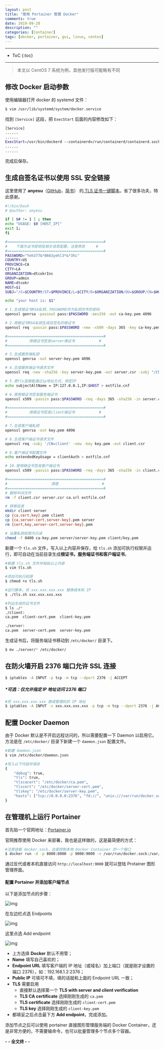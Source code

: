 ```yaml
---
layout: post
title: "使用 Portainer 管理 Docker"
comments: true
date: 2019-09-20
description: ""
categories: [Container]
tags: [docker, portainer, gui, linux, centos]
---
```


---
* ToC
{:toc}
---

> 本文以 CentOS 7 系统为例，其他发行版可能略有不同

## 修改 Docker 启动参数

使用编辑器打开 docker 的 systemd 文件：

```sh
$ vim /usr/lib/systemd/system/docker.service
```

找到 `[Service]` 这段，把 `ExecStart` 后面的内容修改如下：

```sh
[Service]
......
......
ExecStart=/usr/bin/dockerd --containerd=/run/containerd/containerd.sock
......
......
```

完成后保存。

## 生成自签名证书以使用 SSL 安全链接

这里使用了 **anyesu**（[GitHub](https://github.com/anyesu)，[简书](https://www.jianshu.com/u/c5327915649c)） 的[ TLS 证书一键脚本](https://www.jianshu.com/p/7ba1a93e6de4)。省了很多功夫，特此感谢。

```sh
#!/bin/bash
# @author: anyesu

if [ $# != 1 ] ; then 
echo "USAGE: $0 [HOST_IP]" 
exit 1; 
fi 

#============================================#
#    下面为证书密钥及相关信息配置，注意修改     #
#============================================#
PASSWORD="Yeh377&*8663yeh[3*&*3hi"
COUNTRY=US
PROVINCE=CA
CITY=LA
ORGANIZATION=dtcokrInc
GROUP=admin
NAME=dtcokr
HOST=$1
SUBJ="/C=$COUNTRY/ST=$PROVINCE/L=$CITY/O=$ORGANIZATION/OU=$GROUP/CN=$HOST"

echo "your host is: $1"

# 1.生成根证书RSA私钥，PASSWORD作为私钥文件的密码
openssl genrsa -passout pass:$PASSWORD -aes256 -out ca-key.pem 4096

# 2.用根证书RSA私钥生成自签名的根证书
openssl req -passin pass:$PASSWORD -new -x509 -days 365 -key ca-key.pem -sha256 -out ca.pem -subj $SUBJ

#============================================#
#          用根证书签发server端证书           #
#============================================#

# 3.生成服务端私钥
openssl genrsa -out server-key.pem 4096

# 4.生成服务端证书请求文件
openssl req -new -sha256 -key server-key.pem -out server.csr -subj "/CN=$HOST"

# 5.使tls连接能通过ip地址方式，绑定IP
echo subjectAltName = IP:127.0.0.1,IP:$HOST > extfile.cnf

# 6.使用根证书签发服务端证书
openssl x509 -passin pass:$PASSWORD -req -days 365 -sha256 -in server.csr -CA ca.pem -CAkey ca-key.pem -CAcreateserial -out server-cert.pem -extfile extfile.cnf

#============================================#
#          用根证书签发client端证书           #
#============================================#

# 7.生成客户端私钥
openssl genrsa -out key.pem 4096

# 8.生成客户端证书请求文件
openssl req -subj '/CN=client' -new -key key.pem -out client.csr

# 9.客户端证书配置文件
echo extendedKeyUsage = clientAuth > extfile.cnf

# 10.使用根证书签发客户端证书
openssl x509 -passin pass:$PASSWORD -req -days 365 -sha256 -in client.csr -CA ca.pem -CAkey ca-key.pem -CAcreateserial -out cert.pem -extfile extfile.cnf

#============================================#
#                    清理                    #
#============================================#
# 删除中间文件
rm -f client.csr server.csr ca.srl extfile.cnf

# 转移目录
mkdir client server
cp {ca,cert,key}.pem client
cp {ca,server-cert,server-key}.pem server
rm {cert,key,server-cert,server-key}.pem

# 设置私钥权限为只读
chmod -f 0400 ca-key.pem server/server-key.pem client/key.pem
```

新建一个 `tls.sh` 文件，写入以上内容并保存，给 `tls.sh` 添加可执行权限并运行，即可自动在当前目录生成**根证书，服务端证书和客户端证书**。

```sh
#新建 tls.sh 文件并粘贴以上内容
$ vim tls.sh

#添加可执行权限
$ chmod +x tls.sh

#运行脚本，将 xxx.xxx.xxx.xxx 替换成本机 IP
$ ./tls.sh xxx.xxx.xxx.xxx

#列出生成的证书文件
$ ls ./*
./client:
ca.pem  client-cert.pem  client-key.pem

./server:
ca.pem  server-cert.pem  server-key.pem 
```

生成证书后，将服务端证书移动到 `/etc/docker/` 目录下。

```sh
$ mv ./server/* /etc/docker/
```

## 在防火墙开启 2376 端口允许 SSL 连接

```sh
$ iptables -A INPUT -p tcp -m tcp --dport 2376 -j ACCEPT
```

##### *可选：仅允许指定 IP 地址访问 2376 端口

```sh
#将 xxx.xxx.xxx.xxx 换成管理机的 IP 地址
$ iptables -A INPUT -s xxx.xxx.xxx.xxx -p tcp -m tcp --dport 2376 -j ACCEPT
```

## 配置 Docker Daemon

由于 Docker 默认是不开启远程访问的，所以需要配置一下 Daemon 以启用它。方法是在 `/etc/docker/` 目录下新建一个 `daemon.json` 配置文件。

```sh
#新建 daemon.json
$ vim /etc/docker/daemon.json

#写入以下内容并保存
{
    "debug": true,
    "tls": true,
    "tlscacert": "/etc/docker/ca.pem",
    "tlscert": "/etc/docker/server-cert.pem",
    "tlskey": "/etc/docker/server-key.pem",
    "hosts": ["tcp://0.0.0.0:2376", "fd://", "unix:///var/run/docker.sock"]
}
```

## 在管理机上运行 Portainer

首先贴一个官网地址：[Portainer.io](https://www.portainer.io/)

官网推荐使用 Docker 来部署，我也是这样做的，这是最简便的方式：

```sh
#注意挂载 docker.sock，这是控制本地 Docker Container 的一个接口
$ docker run -d -p 8000:8000 -p 9000:9000 -v /var/run/docker.sock:/var/run/docker.sock -v portainer_data:/data portainer/portainer
```

通过反代或者本机直接访问 `http://localhost:9000` 就可以登陆 Protainer 图形管理界面。

#### 配置 Portainer 并添加客户端节点

以下是添加节点的步骤：

![img](https://github.com/m0len/m0len.github.io/raw/master/img/portainer-left.png)

在左边栏点选 Endpoints

![img](https://github.com/m0len/m0len.github.io/raw/master/img/portainer-new-endpoint.png)

这里点选 Add endpoint

![img](https://github.com/m0len/m0len.github.io/raw/master/img/portainer-configure-endpoint.png)

* 上方选择 **Docker** 默认不用管；
* **Name** 填写自己喜欢的；
* **Endpoint URL** 填写客户端的 IP 地址（或域名）加上端口（就是刚才设置的端口 2376），如：192.168.1.2:2376；
* **Public IP** 可填可不填，填的话就和上面的 Endpoint URL 一致；
* **TLS** 需要启用
    - 直接默认选择第一个 **TLS with server and client verification**
    - **TLS CA certificate** 选择刚刚生成的 `ca.pem` 
    - **TLS certificate** 选择刚刚生成的 `client-cert.pem` 
    - **TLS key** 选择刚刚生成的 `client-key.pem` 
* 都填妥之后点击最下方 **Add endpoint**，完成添加。

添加节点之后可以使用 portainer 直接图形管理服务端的 Docker Container，还是非常方便的，不需要输命令，也可以批量管理多个节点多个容器。

**- - 全文终 - -**

